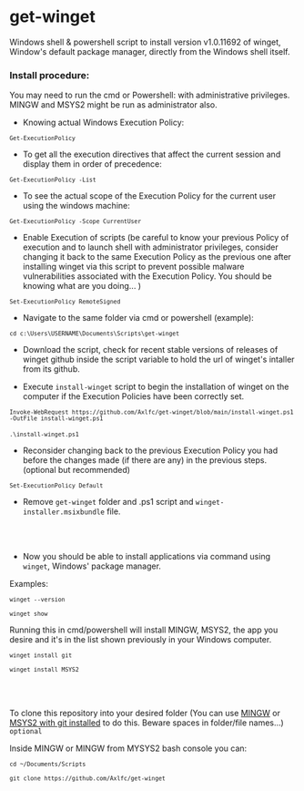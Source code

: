 # get-winget
Windows shell &amp; powershell script to install version v1.0.11692 of winget, Window's default package manager, directly from the Windows shell itself.

### Install procedure:
You may need to run the cmd or Powershell: with administrative privileges. MINGW and MSYS2 might be run as administrator also.

- Knowing actual Windows Execution Policy:

<code>`Get-ExecutionPolicy`</code>

- To get all the execution directives that affect the current session and display them in order of precedence:

<code>`Get-ExecutionPolicy -List`</code>

- To see the actual scope of the Execution Policy for the current user using the windows machine:

<code>`Get-ExecutionPolicy -Scope CurrentUser`</code>

- Enable Execution of scripts (be careful to know your previous Policy of execution and to launch shell with administrator privileges, consider changing it back to the same Execution Policy as the previous one after installing winget via this script to prevent possible malware vulnerabilities associated with the Execution Policy. You should be knowing what are you doing... )

<code>`Set-ExecutionPolicy RemoteSigned`</code>

- Navigate to the same folder via cmd or powershell (example):

<code>`cd c:\Users\USERNAME\Documents\Scripts\get-winget`</code>

- Download the script, check for recent stable versions of releases of winget github inside the script variable to hold the url of winget's intaller from its github.

- Execute `install-winget` script to begin the installation of winget on the computer if the Execution Policies have been correctly set.

<code>`Invoke-WebRequest https://github.com/Axlfc/get-winget/blob/main/install-winget.ps1 -OutFile install-winget.ps1`</code>
<br></br>
<code>`.\install-winget.ps1`</code>

- Reconsider changing back to the previous Execution Policy you had before the changes made (if there are any) in the previous steps. (optional but recommended)

<code>`Set-ExecutionPolicy Default`</code>

- Remove `get-winget` folder and .ps1 script and `winget-installer.msixbundle` file.

<br></br>

- Now you should be able to install applications via command using `winget`, Windows' package manager.

Examples:
 
<code>`winget --version`</code>

<code>`winget show`</code>

Running this in cmd/powershell will install MINGW, MSYS2, the app you desire and it's in the list shown previously in your Windows computer.

<code>`winget install git`</code>

<code>`winget install MSYS2`</code>

<br></br>

To clone this repository into your desired folder (You can use [MINGW](https://gitforwindows.org/) or [MSYS2 with git installed](https://www.youtube.com/watch?v=pb6Yb819pF0) to do this. Beware spaces in folder/file names...) `optional`

Inside MINGW or MINGW from MYSYS2 bash console you can:

<code>`cd ~/Documents/Scripts`</code>

<code>`git clone https://github.com/Axlfc/get-winget`</code>
